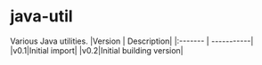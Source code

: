 # java-util
Various Java utilities.
|Version | Description|
|:------- | -----------|
|v0.1|Initial import|
|v0.2|Initial building version|
